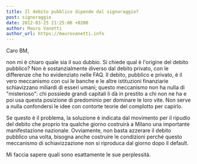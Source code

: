 ```yaml
---
title: Il debito pubblico dipende dal signoraggio?
post: signoraggio
date: 2012-03-25 21:25:00 +0200
author: Mauro Vanetti
author_url: https://maurovanetti.info
---
```

Caro BM,

non mi è chiaro quale sia il suo dubbio. Si chiede qual è l'origine del debito pubblico? Non è sostanzialmente diverso dal debito privato, con le differenze che ho evidenziato nelle FAQ. Il debito, pubblico e privato, è il vero meccanismo con cui le banche e le altre istituzioni finanziarie schiavizzano miliardi di esseri umani; questo meccanismo non ha nulla di "misterioso": chi possiede grandi capitali li dà in prestito a chi non ne ha e poi usa questa posizione di predominio per dominare le loro vite. Non serve a nulla confondersi le idee con contorte teorie del complotto per capirlo.

Se questo è il problema, la soluzione è indicata dal movimento per il ripudio del debito che proprio tra qualche giorno costruirà a Milano una importante manifestazione nazionale. Ovviamente, non basta azzerare il debito pubblico una volta, bisogna anche costruire le condizioni perché questo meccanismo di schiavizzazione non si riproduca dal giorno dopo il default.

Mi faccia sapere quali sono esattamente le sue perplessità.